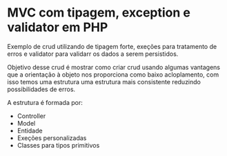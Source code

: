 # MVC com tipagem, exception e validator em PHP

Exemplo de crud utilizando de tipagem forte, exeções para tratamento de erros e validator para validarr os dados a serem persistidos.

Objetivo desse crud é mostrar como criar crud usando algumas vantagens que a orientação à objeto nos proporciona como baixo acloplamento, com isso temos uma estrutura uma estrutura mais consistente reduzindo possibilidades de erros.

A estrutura é formada por:

  - Controller
  - Model
  - Entidade
  - Exeções personalizadas
  - Classes para tipos primitivos
